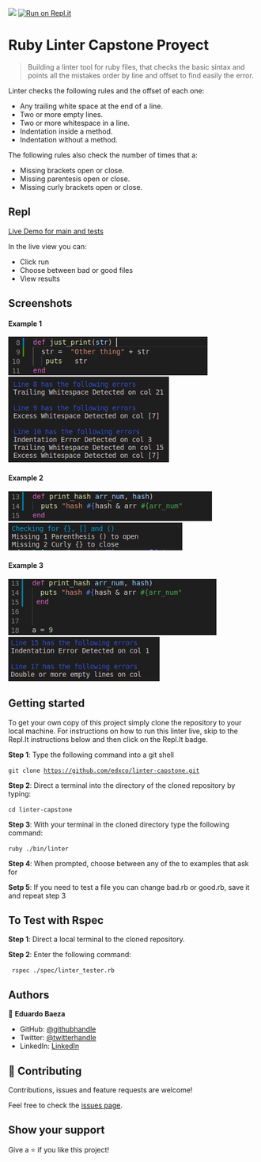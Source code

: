 ![](https://img.shields.io/badge/Microverse-blueviolet)
[![Run on Repl.it](https://repl.it/@edxco/linter-capstone#README.md)](https://repl.it/@edxco/linter-capstone#README.md)

# Ruby Linter Capstone Proyect

> Building a linter tool for ruby files, that checks the basic sintax and points all the mistakes order by line and offset to find easily the error. 

Linter checks the following rules and the offset of each one:

 - Any trailing white space at the end of a line.
 - Two or more empty lines.
 - Two or more whitespace in a line.
 - Indentation inside a method.
 - Indentation without a method.

 The following rules also check the number of times that a:

 - Missing brackets open or close.
 - Missing parentesis open or close.
 - Missing curly brackets open or close.

## Repl

[Live Demo for main and tests](https://repl.it/@edxco/linter-capstone#README.md)

In the live view you can:
- Click run 
- Choose between bad or good files
- View results

## Screenshots

#### Example 1
![Example1](screenshot/ex1.png)
![Example1](screenshot/ex2.png)

#### Example 2
![Example1](screenshot/ex3.png)
![Example1](screenshot/ex4.png)

#### Example 3
![Example1](screenshot/ex5.png)
![Example1](screenshot/ex6.png)

## Getting started

To get your own copy of this project simply clone the repository to your local machine. For instructions on how to run this linter live, skip to the Repl.It instructions below and then click on the Repl.It badge.

**Step 1**: Type the following command into a git shell

<code>git clone <https://github.com/edxco/linter-capstone.git></code>

**Step 2**: Direct a terminal into the directory of the cloned repository by typing:

<code>cd linter-capstone</code>

**Step 3**: With your terminal in the cloned directory type the following command:

<code>ruby ./bin/linter</code>

**Step 4**: When prompted, choose between any of the to examples that ask for

**Setp 5**: If you need to test a file you can change bad.rb or good.rb, save it and repeat step 3

## To Test with Rspec

**Step 1**: Direct a local terminal to the cloned repository.

**Step 2**: Enter the following command:

<code> rspec ./spec/linter_tester.rb </code>

## Authors

👤 **Eduardo Baeza**

- GitHub: [@githubhandle](https://github.com/edxco/)
- Twitter: [@twitterhandle](https://twitter.com/lalo_nbc/)
- LinkedIn: [LinkedIn](https://www.linkedin.com/in/eduardo-n-baeza/)

## 🤝 Contributing

Contributions, issues and feature requests are welcome!

Feel free to check the [issues page](issues/).

## Show your support

Give a ⭐️ if you like this project!